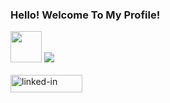 ### Hello! Welcome To My Profile!




<span><img height='50' src="https://pbs.twimg.com/profile_images/1567906020831150081/oJ7mKaaj_400x400.jpg"><span>
<span>
<img src="https://i.ibb.co/Cstwn2r/verified.png">
<span><br><br>
<a href="https://www.linkedin.com/in/dev-saurabhm"><img src="https://res.cloudinary.com/practicaldev/image/fetch/s--chf73s-H--/c_limit%2Cf_auto%2Cfl_progressive%2Cq_auto%2Cw_880/https://img.shields.io/badge/Linked_In-0077B5%3Fstyle%3Dfor-the-badge%26logo%3DLinkedIn%26logoColor%3Dwhite" alt="linked-in" loading="lazy" width="115" height="28"></a>

